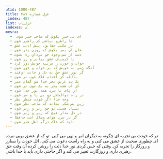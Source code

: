 ```yaml
---
utid: 1000-487
title: غزل شماره ۴۸۷
_index: 487
list: غزلیات
indexes: ی
mesra:
  - ‌ ای بی خبر بکوش که صاحب خبر شوی
  - تا راهرو نباشی کی راهبر شوی
  - در مکتب حقایق، پیش ادیب عشق
  - هان ای پسر بکوش که روزی پدر شوی
  - دست از مس وجود چو مردانِ ره بشوی
  - تا کیمیای عشق بیابی و زر شوی
  - خواب و خورت ز مرتبه خویش دور کرد
  - آنگه رَسی به خویش که بی خواب و خور شوی
  - گر نورِ عشقِ حقّ به دل و جانت اوفتد
  - بالله کز آفتابِ فلک خوب تر شوی
  - یک دم غریقِ بحر خدا شو گمان مبر
  - کز آب هفت بحر به یک موی تر شوی
  - از پای تا سرت همه نور خدا شود
  - در راه ذوالجلال چو بی پا و سر شوی
  - وجه خدا اگر شودت منظرِ نظر
  - زین پس شکی نماند که صاحب نظر شوی
  - بنیاد هستی تو چو زیر و زبر شود
  - در دل مدار هیچ که زیر و زَبَر شوی
  - گر در سرت هوای وصال است حافظا
  - باید که خاک درگهِ اهلِ هنر شوی
---
```

تو که خودت بی تجربه ای چگونه به دیگران امر و نهی می کنی. تو که از عشق بویی نبرده ای چطوری صحبت از عشق می کنی و به راه راست دعوت می کنی. ائل خودت را بسارز و روزگار را تجربه کن. وقتی که حس کردی نور خدا دلت را روشن کرده آن وقت حق رهبری داری و روزگارت تغییر می کند و اگر حاجتی داری باید با خدا باشی.
